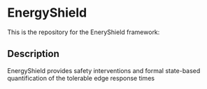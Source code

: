 # EnergyShield

This is the repository for the EneryShield framework: 

## Description
EnergyShield provides safety interventions and formal state-based quantification of the tolerable edge response times 
<!-- 
## Requirements
- Installation sequence and needed packages in `install_shell_script.sh`

## Model checkpoints and Excel files
- Download from [Google Drive](https://drive.google.com/file/d/1ryR7FuCEwSy5KiOBlVQQ5OpPMQEEZdXn/view?usp=sharing). Unzip in the main EnergyShield directory
- The 4 models used for evaluation are arranged in the order provided in Table 1. Each model folder contains a subfolder for the checkpoint and another for the excel files. 

## Running Carla main experiments 
This is for the main experiments involving a vehicle traversing a track with 4 obstacles. There are also files to launch experiments using docker containers that will be detailed later. 
- Launch Carla Server: `./CarlaUE4.sh -opengl`
- Launch experimental test run: 
`
python run.py --model_name casc_agent_1 -obstacle -test --deadline 100 --offload_policy local --len_obs 4 --obs_start_idx 40 --num_episodes 35 -penalize_dist_obstacle --len_route short --cont_control True --carla_map Town04_OPT
`
- Policies used in the experiments are `local` and `Shield2`
- `-gaussian` and `-safety_filter` arguments are the N and S experimental parameters.
- `--off_belay` argument is the flag to set EnergyShield to uniform mode. Without it EnergyShield is eager.
- Additional Examples of this run with different parameters are provided in `test_script.sh` and `test_offload.sh`

## Regenerating Results Statistics
This needs to have the Excel files placed in the correct directory path as described above. The summary from the excel files for each experimental configuration
can be generated as follows:
`
python compute_stats.py --model_name casc_agent_1 --deadline 100 --offload_policy Shield2 --off_belay --len_route short --map Town04_OPT -gaussian
`

## Regenerating Artifiacts
This is for rendering the plots/figures used in the results section
- Trajectories (switch between the two subfigures through `-gaussian` flag)
`
python plot_trajectory.py -gaussian
`
- Energy barplot (Numbers were obtained through `compute_stats.py` above)
`
python plot_energy.py 
`
- TCR and reward barplot
`
python plot_safety.py 
`
- Energy vs. distance plot
`
python plot_distance.py --plot_all
`
- Box and Whisker plots
`
python plot_wireless_boxplot.py -mode energy \\
python plot_wireless_boxplot.py -mode windows 
` -->